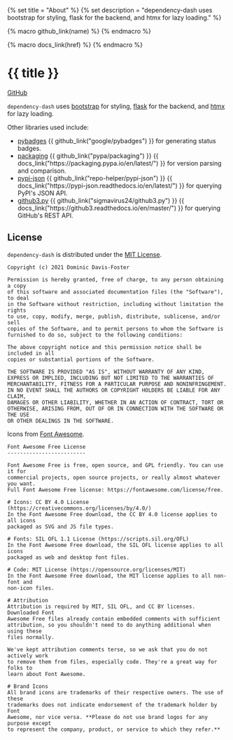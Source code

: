 {% set title = "About" %}
{% set description = "dependency-dash uses bootstrap for styling, flask for the backend, and htmx for lazy loading." %}


{% macro github_link(name) %}
	<a href="https://github.com/{{ name }}" class="github-link"><i class="fab fa-github"></i></a>
{% endmacro %}

{% macro docs_link(href) %}
	<a href="{{ href }}" class="docs-link"><i class="fas fa-book"></i></a>
{% endmacro %}


# {{ title }}

<div class="d-flex flex-row about-links">
    <div class="p-2">
        <a href="https://github.com/repo-helper/dependency-dash"><i class="fab fa-github"></i></a>
        <a href="https://github.com/repo-helper/dependency-dash">GitHub</a>
    </div>
</div>

`dependency-dash` uses [bootstrap](https://getbootstrap.com/) for styling,
[flask](https://flask.palletsprojects.com/en/2.0.x/) for the backend,
and [htmx](https://htmx.org/) for lazy loading.

Other libraries used include:

<ul>
    <li>
        <a href="/github/google/pybadges">pybadges</a>
        {{ github_link("google/pybadges") }} for generating status badges.
    </li>
    <li>
        <a href="/github//pypa/packaging">packaging</a>
        {{ github_link("pypa/packaging") }}
        {{ docs_link("https://packaging.pypa.io/en/latest/") }}
        for version parsing and comparison.
    </li>
    <li>
        <a href="/github/repo-helper/pypi-json">pypi-json</a>
        {{ github_link("repo-helper/pypi-json") }}
        {{ docs_link("https://pypi-json.readthedocs.io/en/latest/") }}
        for querying PyPI's JSON API.</li>
    <li>
        <a href="/github/sigmavirus24/github3.py">github3.py</a>
        {{ github_link("sigmavirus24/github3.py") }}
        {{ docs_link("https://github3.readthedocs.io/en/master/") }}
        for querying GitHub's REST API.</li>
</ul>

## License

`dependency-dash` is distributed under the [MIT License](https://choosealicense.com/licenses/mit/).

```
Copyright (c) 2021 Dominic Davis-Foster

Permission is hereby granted, free of charge, to any person obtaining a copy
of this software and associated documentation files (the "Software"), to deal
in the Software without restriction, including without limitation the rights
to use, copy, modify, merge, publish, distribute, sublicense, and/or sell
copies of the Software, and to permit persons to whom the Software is
furnished to do so, subject to the following conditions:

The above copyright notice and this permission notice shall be included in all
copies or substantial portions of the Software.

THE SOFTWARE IS PROVIDED "AS IS", WITHOUT WARRANTY OF ANY KIND,
EXPRESS OR IMPLIED, INCLUDING BUT NOT LIMITED TO THE WARRANTIES OF
MERCHANTABILITY, FITNESS FOR A PARTICULAR PURPOSE AND NONINFRINGEMENT.
IN NO EVENT SHALL THE AUTHORS OR COPYRIGHT HOLDERS BE LIABLE FOR ANY CLAIM,
DAMAGES OR OTHER LIABILITY, WHETHER IN AN ACTION OF CONTRACT, TORT OR
OTHERWISE, ARISING FROM, OUT OF OR IN CONNECTION WITH THE SOFTWARE OR THE USE
OR OTHER DEALINGS IN THE SOFTWARE.
```

<div class="vspace-15px"></div>

Icons from [Font Awesome](https://fontawesome.com).

```
Font Awesome Free License
-------------------------

Font Awesome Free is free, open source, and GPL friendly. You can use it for
commercial projects, open source projects, or really almost whatever you want.
Full Font Awesome Free license: https://fontawesome.com/license/free.

# Icons: CC BY 4.0 License (https://creativecommons.org/licenses/by/4.0/)
In the Font Awesome Free download, the CC BY 4.0 license applies to all icons
packaged as SVG and JS file types.

# Fonts: SIL OFL 1.1 License (https://scripts.sil.org/OFL)
In the Font Awesome Free download, the SIL OFL license applies to all icons
packaged as web and desktop font files.

# Code: MIT License (https://opensource.org/licenses/MIT)
In the Font Awesome Free download, the MIT license applies to all non-font and
non-icon files.

# Attribution
Attribution is required by MIT, SIL OFL, and CC BY licenses. Downloaded Font
Awesome Free files already contain embedded comments with sufficient
attribution, so you shouldn't need to do anything additional when using these
files normally.

We've kept attribution comments terse, so we ask that you do not actively work
to remove them from files, especially code. They're a great way for folks to
learn about Font Awesome.

# Brand Icons
All brand icons are trademarks of their respective owners. The use of these
trademarks does not indicate endorsement of the trademark holder by Font
Awesome, nor vice versa. **Please do not use brand logos for any purpose except
to represent the company, product, or service to which they refer.**
```
